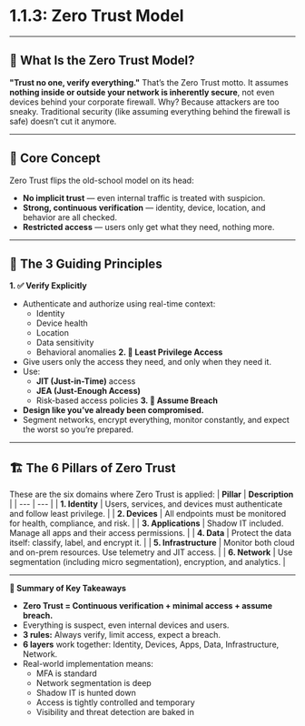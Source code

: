 # 1.1.3: Zero Trust Model

---
 ## 🧠 What Is the Zero Trust Model? ##
**"Trust no one, verify everything."**
That’s the Zero Trust motto. It assumes **nothing inside or outside your network is inherently secure**, not even devices behind your corporate firewall.
Why? Because attackers are too sneaky. Traditional security (like assuming everything behind the firewall is safe) doesn’t cut it anymore.

---
## 🧱 Core Concept ##
Zero Trust flips the old-school model on its head:
- **No implicit trust** — even internal traffic is treated with suspicion.
- **Strong, continuous verification** — identity, device, location, and behavior are all checked.
- **Restricted access** — users only get what they need, nothing more.

---
## 🧭 The 3 Guiding Principles ##
**1. ✅ Verify Explicitly**
- Authenticate and authorize using real-time context:
    - Identity
    - Device health
    - Location
    - Data sensitivity
    - Behavioral anomalies
**2. 🔐 Least Privilege Access**
- Give users only the access they need, and only when they need it.
- Use:
    - **JIT (Just-in-Time)** access
    - **JEA (Just-Enough Access)**
    - Risk-based access policies
**3. 🚨 Assume Breach**
- **Design like you’ve already been compromised.**
- Segment networks, encrypt everything, monitor constantly, and expect the worst so you’re prepared.

---
## 🏗 The 6 Pillars of Zero Trust ##
These are the six domains where Zero Trust is applied:
| **Pillar** | **Description** |
| --- | --- |
| **1. Identity** | Users, services, and devices must authenticate and follow least privilege. |
| **2. Devices** | All endpoints must be monitored for health, compliance, and risk. |
| **3. Applications** | Shadow IT included. Manage all apps and their access permissions. |
| **4. Data** | Protect the data itself: classify, label, and encrypt it. |
| **5. Infrastructure** | Monitor both cloud and on-prem resources. Use telemetry and JIT access. |
| **6. Network** | Use segmentation (including micro segmentation), encryption, and analytics. |

---
**🧩 Summary of Key Takeaways**
- **Zero Trust = Continuous verification + minimal access + assume breach.**
- Everything is suspect, even internal devices and users.
- **3 rules:** Always verify, limit access, expect a breach.
- **6 layers** work together: Identity, Devices, Apps, Data, Infrastructure, Network.
- Real-world implementation means:
    - MFA is standard
    - Network segmentation is deep
    - Shadow IT is hunted down
    - Access is tightly controlled and temporary
    - Visibility and threat detection are baked in

